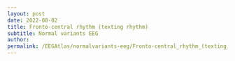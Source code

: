 ```yaml
---
layout: post
date: 2022-08-02 
title: Fronto-central rhythm (texting rhythm)
subtitle: Normal variants EEG
author: 
permalink: /EEGAtlas/normalvariants-eeg/Fronto-central_rhythm_(texting_rhythm)
---
```



